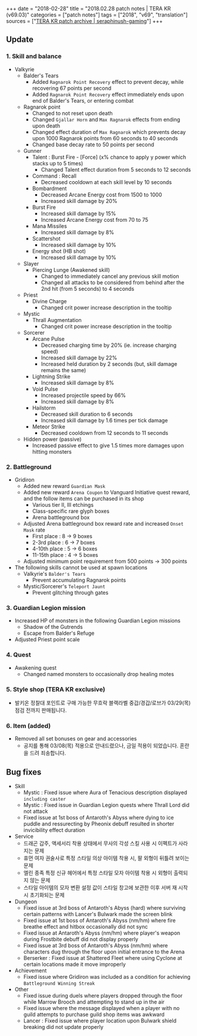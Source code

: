 +++
date = "2018-02-28"
title = "2018.02.28 patch notes | TERA KR (v69.03)"
categories = ["patch notes"]
tags = ["2018", "v69", "translation"]
sources = ["[TERA KR patch archive | seraphinush-gaming](/ko/patch/2018/v69-03)"]
+++

## Update

### **1.** Skill and balance
- Valkyrie
  - Balder's Tears
    - Added `Ragnarok Point Recovery` effect to prevent decay, while recovering 67 points per second
    - Added `Ragnarok Point Recovery` effect immediately ends upon end of Balder's Tears, or entering combat
  - Ragnarok point
    - Changed to not reset upon death
    - Changed `Gjallar Horn` and `Max Ragnarok` effects from ending upon death
    - Changed effect duration of `Max Ragnarok` which prevents decay upon 1000 Ragnarok points from 60 seconds to 40 seconds
    - Changed base decay rate to 50 points per second
  - Gunner
    - Talent : Burst Fire - [Force] (x% chance to apply y power which stacks up to 5 times)
      - Changed Talent effect duration from 5 seconds to 12 seconds
    - Command : Recall
      - Decreased cooldown at each skill level by 10 seconds
    - Bombardment
      - Decreased Arcane Energy cost from 1500 to 1000
      - Increased skill damage by 20%
    - Burst Fire
      - Increased skill damage by 15%
      - Increased Arcane Energy cost from 70 to 75
    - Mana Missiles
      - Increased skill damage by 8%
    - Scattershot
      - Increased skill damage by 10%
    - Energy shot (HB shot)
      - Increased skill damage by 10%
  - Slayer
    - Piercing Lunge (Awakened skill)
      - Changed to immediately cancel any previous skill motion
      - Changed all attacks to be considered from behind after the 2nd hit (from 5 seconds) to 4 seconds
  - Priest
    - Divine Charge
      - Changed crit power increase description in the tooltip
  - Mystic
    - Thrall Augmentation
      - Changed crit power increase description in the tooltip
  - Sorcerer
    - Arcane Pulse
      - Decreased charging time by 20% (ie. increase charging speed)
      - Increased skill damage by 22%
      - Increased held duration by 2 seconds (but, skill damage remains the same)
    - Lightning Strike
      - Increased skill damage by 8%
    - Void Pulse
      - Increased projectile speed by 66%
      - Increased skill damage by 8%
    - Hailstorm
      - Decreased skill duration to 6 seconds
      - Increased skill damage by 1.6 times per tick damage
    - Meteor Strike
      - Decreased cooldown from 12 seconds to 11 seconds
  - Hidden power (passive)
    - Increased passive effect to give 1.5 times more damages upon hitting monsters

### **2.** Battleground
- Gridiron
  - Added new reward `Guardian Mask`
  - Added new reward `Arena Coupon` to Vanguard Initiative quest reward, and the follow items can be purchased in its shop
    - Various tier II, III etchings
    - Class-specific rare glyph boxes
    - Arena battleground box
  - Adjusted Arena battleground box reward rate and increased `Onset Mask` rate
    - First place : 8 -> 9 boxes
    - 2-3rd place : 6 -> 7 boxes
    - 4-10th place : 5 -> 6 boxes
    - 11-15th place : 4 -> 5 boxes
  - Adjusted minimum point requirement from 500 points -> 300 points
- The following skills cannot be used at spawn locations
  - Valkyrie's `Balder's Tears`
    - Prevent accumulating Ragnarok points
  - Mystic/Sorcerer's `Teleport Jaunt`
    - Prevent glitching through gates

### **3.** Guardian Legion mission
- Increased HP of monsters in the following Guardian Legion missions
  - Shadow of the Gutrends
  - Escape from Balder's Refuge
- Adjusted Priest point scale

### **4.** Quest
- Awakening quest
  - Changed named monsters to occasionally drop healing motes

### **5.** Style shop (TERA KR exclusive)
- 발키온 정찰대 포인트로 구매 가능한 무흐락 블랙라벨 중갑/경갑/로브가 03/29(목) 점검 전까지 판매됩니다.

### **6.** Item (added)
- Removed all set bonuses on gear and accessories
  - 공지를 통해 03/08(목) 적용으로 안내드렸으나, 금일 적용이 되었습니다. 혼란을 드려 죄송합니다. 

## Bug fixes

- Skill
  - Mystic : Fixed issue where Aura of Tenacious description displayed `including caster`
  - Mystic : Fixed issue in Guardian Legion quests where Thrall Lord did not attack
  - Fixed issue at 1st boss of Antaroth's Abyss where dying to ice puddle and ressurecting by Pheonix debuff resulted in shorter invicibility effect duration
- Service
  - 드래곤 갑주, 액세서리 착용 상태에서 무사의 각성 스킬 사용 시 이펙트가 사라지는 문제
  - 휴먼 여자 권술사로 특정 스타일 의상 아이템 착용 시, 팔 외형이 뒤틀려 보이는 문제
  - 엘린 종족 특정 신규 헤어에서 특정 스타일 모자 아이템 착용 시 외형이 출력되지 않는 문제
  - 스타일 아이템의 모자 변환 설정 값이 스타일 창고에 보관한 이후 서버 재 시작 시 초기화되는 문제
- Dungeon
  - Fixed issue at 3rd boss of Antaroth's Abyss (hard) where surviving certain patterns with Lancer's Bulwark made the screen blink
  - Fixed issue at 1st boss of Antaroth's Abyss (nm/hm) where fire breathe effect and hitbox occasionally did not sync
  - Fixed issue at Antaroth's Abyss (nm/hm) where player's weapon during Frostbite debuff did not display properly
  - Fixed issue at 3rd boss of Antaroth's Abyss (nm/hm) where characters dug through the floor upon initial entrance to the Arena
  - Berserker : Fixed issue at Shattered Fleet where using Cyclone at certain locations made it move improperly
- Achievement
  - Fixed issue where Gridiron was included as a condition for achieving `Battleground Winning Streak`
- Other
  - Fixed issue during duels where players dropped through the floor while Marrow Brooch and attempting to stand up in the air
  - Fixed issue where the message displayed when a player with no guild attempts to purchase guild shop items was awkward
  - Lancer : Fixed issue where player location upon Bulwark shield breaking did not update properly
